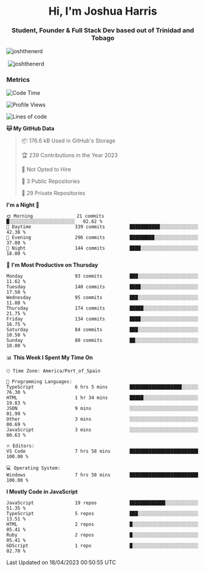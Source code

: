 <h1 align="center">Hi, I'm Joshua Harris</h1>
<h3 align="center">Student, Founder & Full Stack Dev based out of Trinidad and Tobago</h3>

<p align="left"> <img src="https://komarev.com/ghpvc/?username=JoshTheDeveloperr" alt="joshthenerd" /> </p>

<p>&nbsp;<img align="center" src="https://github-readme-stats.vercel.app/api?username=JoshTheDeveloperr&show_icons=true&count_private=true" alt="joshthenerd" /></p>

### Metrics

<!--START_SECTION:waka-->
![Code Time](http://img.shields.io/badge/Code%20Time-291%20hrs%2054%20mins-blue)

![Profile Views](http://img.shields.io/badge/Profile%20Views-0-blue)

![Lines of code](https://img.shields.io/badge/From%20Hello%20World%20I%27ve%20Written-3.0%20million%20lines%20of%20code-blue)

**🐱 My GitHub Data** 

> 📦 176.6 kB Used in GitHub's Storage 
 > 
> 🏆 239 Contributions in the Year 2023
 > 
> 🚫 Not Opted to Hire
 > 
> 📜 3 Public Repositories 
 > 
> 🔑 29 Private Repositories 
 > 
**I'm a Night 🦉** 

```text
🌞 Morning                21 commits          █░░░░░░░░░░░░░░░░░░░░░░░░   02.62 % 
🌆 Daytime                339 commits         ███████████░░░░░░░░░░░░░░   42.38 % 
🌃 Evening                296 commits         █████████░░░░░░░░░░░░░░░░   37.00 % 
🌙 Night                  144 commits         ████░░░░░░░░░░░░░░░░░░░░░   18.00 % 
```
📅 **I'm Most Productive on Thursday** 

```text
Monday                   93 commits          ███░░░░░░░░░░░░░░░░░░░░░░   11.62 % 
Tuesday                  140 commits         ████░░░░░░░░░░░░░░░░░░░░░   17.50 % 
Wednesday                95 commits          ███░░░░░░░░░░░░░░░░░░░░░░   11.88 % 
Thursday                 174 commits         █████░░░░░░░░░░░░░░░░░░░░   21.75 % 
Friday                   134 commits         ████░░░░░░░░░░░░░░░░░░░░░   16.75 % 
Saturday                 84 commits          ███░░░░░░░░░░░░░░░░░░░░░░   10.50 % 
Sunday                   80 commits          ██░░░░░░░░░░░░░░░░░░░░░░░   10.00 % 
```


📊 **This Week I Spent My Time On** 

```text
🕑︎ Time Zone: America/Port_of_Spain

💬 Programming Languages: 
TypeScript               6 hrs 5 mins        ███████████████████░░░░░░   76.30 % 
HTML                     1 hr 34 mins        █████░░░░░░░░░░░░░░░░░░░░   19.83 % 
JSON                     9 mins              ░░░░░░░░░░░░░░░░░░░░░░░░░   01.99 % 
Other                    3 mins              ░░░░░░░░░░░░░░░░░░░░░░░░░   00.69 % 
JavaScript               3 mins              ░░░░░░░░░░░░░░░░░░░░░░░░░   00.63 % 

🔥 Editors: 
VS Code                  7 hrs 58 mins       █████████████████████████   100.00 % 

💻 Operating System: 
Windows                  7 hrs 58 mins       █████████████████████████   100.00 % 
```

**I Mostly Code in JavaScript** 

```text
JavaScript               19 repos            █████████████░░░░░░░░░░░░   51.35 % 
TypeScript               5 repos             ███░░░░░░░░░░░░░░░░░░░░░░   13.51 % 
HTML                     2 repos             █░░░░░░░░░░░░░░░░░░░░░░░░   05.41 % 
Ruby                     2 repos             █░░░░░░░░░░░░░░░░░░░░░░░░   05.41 % 
GDScript                 1 repo              █░░░░░░░░░░░░░░░░░░░░░░░░   02.70 % 
```




 Last Updated on 18/04/2023 00:50:55 UTC
<!--END_SECTION:waka-->
